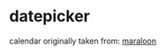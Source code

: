 # datepicker

calendar originally taken from: [maraloon](https://github.com/maraloon/tui-datepicker)
